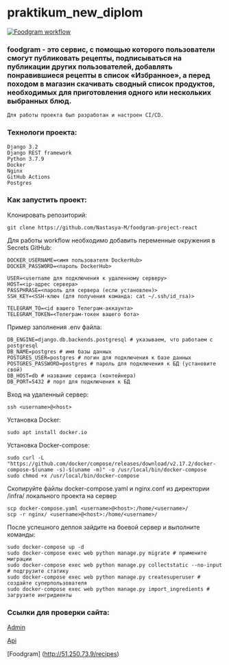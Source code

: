 # praktikum_new_diplom

[![Foodgram workflow](https://github.com/Nastasya-M/foodgram-project-react/actions/workflows/foodgram_workflow.yml/badge.svg)](https://github.com/Nastasya-M/foodgram-project-react/actions/workflows/foodgram_workflow.yml)

### foodgram - это сервис, с помощью которого пользователи смогут публиковать рецепты, подписываться на публикации других пользователей, добавлять понравившиеся рецепты в список «Избранное», а перед походом в магазин скачивать сводный список продуктов, необходимых для приготовления одного или нескольких выбранных блюд. 
```
Для работы проекта был разработан и настроен CI/CD.
```

### Технологи проекта:
```
Django 3.2
Django REST framework
Python 3.7.9
Docker
Nginx
GitHub Actions
Postgres
```

### Как запустить проект:
Клонировать репозиторий:
```
git clone https://github.com/Nastasya-M/foodgram-project-react
```

Для работы workflow необходимо добавить переменные окружения в Secrets GitHub:
```
DOCKER_USERNAME=<имя пользователя DockerHub>
DOCKER_PASSWORD=<пароль DockerHub>

USER=<username для подключения к удаленному серверу>
HOST=<ip-адрес сервера>
PASSPHRASE=<пароль для сервера (если установлен)>
SSH_KEY=<SSH-ключ (для получения команда: cat ~/.ssh/id_rsa)>

TELEGRAM_TO=<id вашего Телеграм-аккаунта>
TELEGRAM_TOKEN=<Телеграм-токен вашего бота>
```
Пример заполнения .env файла:
```
DB_ENGINE=django.db.backends.postgresql # указываем, что работаем с postgresql
DB_NAME=postgres # имя базы данных
POSTGRES_USER=postgres # логин для подключения к базе данных
POSTGRES_PASSWORD=postgres # пароль для подключения к БД (установите свой)
DB_HOST=db # название сервиса (контейнера)
DB_PORT=5432 # порт для подключения к БД
```
Вход на удаленный сервер:
```
ssh <username>@<host>
```

Установка Docker:
```
sudo apt install docker.io
```

Установка Docker-compose:
```
sudo curl -L "https://github.com/docker/compose/releases/download/v2.17.2/docker-compose-$(uname -s)-$(uname -m)" -o /usr/local/bin/docker-compose
sudo chmod +x /usr/local/bin/docker-compose
```

Скопируйте файлы docker-compose.yaml и nginx.conf из директории /infra/ локального проекта на сервер

```
scp docker-compose.yaml <username>@<host>:/home/<username>/
scp -r nginx/ <username>@<host>:/home/<username>/
```
После успешного деплоя зайдите на боевой сервер и выполните команды:
```
sudo docker-compose up -d
sudo docker-compose exec web python manage.py migrate # примените миграции
sudo docker-compose exec web python manage.py collectstatic --no-input # подгрузите статику
sudo docker-compose exec web python manage.py createsuperuser # создайте суперпользователя
sudo docker-compose exec web python manage.py import_ingredients # загрузите ингридиенты
```
### Ссылки для проверки сайта:

[Admin](http://51.250.73.9/admin/login/?next=/admin/)

[Api](http://51.250.73.9/api/)

[Foodgram] (http://51.250.73.9/recipes)
